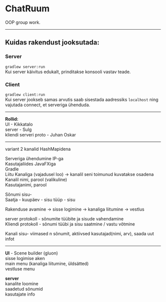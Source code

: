 # ChatRuum
OOP group work.  

___

## Kuidas rakendust jooksutada:

### Server
`gradlew server:run`  
Kui server käivitus edukalt, prinditakse konsooli vastav teade.

### Client
`gradlew client:run`  
Kui server jookseb samas arvutis saab sisestada aadressiks `localhost` ning vajutada connect, et serveriga ühenduda.

___

**Rollid:**  
UI  - Kikkatalo  
server - Sulg  
kliendi serveri proto - Juhan Oskar  

___

variant 2 kanalid HashMapidena

Serveriga ühendumine IP-ga  
Kasutajaliides JavaFXiga  
Gradle  
Liitu Kanaliga (vajadusel loo) -> kanalil seni toimunud kuvatakse osadena  
Kanalil nimi, parool (valikuline)  
Kasutajanimi, parool  

Sõnumi sisu-  
Saatja - kuupäev - sisu tüüp - sisu  

Rakenduse avamine -> sisse logimine -> kanaliga liitumine -> vestlus  

server protokoll - sõnumite tüübite ja sisude vahendamine  
Kliendi protokoll - sõnumi tüübi ja sisu saatmine / vastu võtmine  

Kanali sisu- viimased n sõnumit, aktiivsed kasutajad(nimi, arv), saada uut infot  

___

**UI** - Scene builder (gluon)  
sisse logimise aken  
main menu (kanaliga liitumine, üldsätted)  
vestluse menu  

**server**  
kanalite loomine  
saadetud sõnumid  
kasutajate info  
